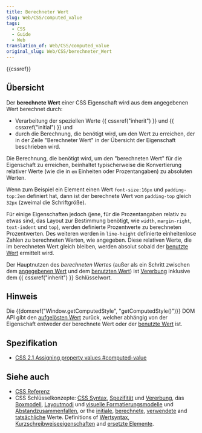 ```yaml
---
title: Berechneter Wert
slug: Web/CSS/computed_value
tags:
  - CSS
  - Guide
  - Web
translation_of: Web/CSS/computed_value
original_slug: Web/CSS/berechneter_Wert
---
```

{{cssref}}

## Übersicht

Der **berechnete Wert** einer CSS Eigenschaft wird aus dem angegebenen Wert berechnet durch:

- Verarbeitung der speziellen Werte {{ cssxref("inherit") }} und {{ cssxref("initial") }} und
- durch die Berechnung, die benötigt wird, um den Wert zu erreichen, der in der Zeile "Berechneter Wert" in der Übersicht der Eigenschaft beschrieben wird.

Die Berechnung, die benötigt wird, um den "berechneten Wert" für die Eigenschaft zu erreichen, beinhaltet typischerweise die Konvertierung relativer Werte (wie die in `em` Einheiten oder Prozentangaben) zu absoluten Werten.

Wenn zum Beispiel ein Element einen Wert `font-size:16px` und `padding-top:2em` definiert hat, dann ist der berechnete Wert von `padding-top` gleich `32px` (zweimal die Schriftgröße).

Für einige Eigenschaften jedoch (jene, für die Prozentangaben relativ zu etwas sind, das Layout zur Bestimmung benötigt, wie `width`, `margin-right`, `text-indent` und `top`), werden definierte Prozentwerte zu berechneten Prozentwerten. Des weiteren werden in `line-height` definierte einheitenlose Zahlen zu berechneten Werten, wie angegeben. Diese relativen Werte, die im berechneten Wert gleich bleiben, werden absolut sobald der [benutzte Wert](/de/docs/Web/CSS/benutzter_Wert) ermittelt wird.

Der Hauptnutzen des _berechneten Wertes_ (außer als ein Schritt zwischen dem [angegebenen Wert](/de/docs/Web/CSS/angegebener_Wert "en/CSS/specified_value") und dem [benutzten Wert](/de/docs/Web/CSS/benutzter_Wert "en/CSS/used_value")) ist [Vererbung](/de/docs/Web/CSS/Vererbung "en/CSS/inheritance") inklusive dem {{ cssxref("inherit") }} Schlüsselwort.

## Hinweis

Die {{domxref("Window.getComputedStyle", "getComputedStyle()")}} DOM API gibt den [aufgelösten Wert](/de/docs/Web/CSS/aufgelöster_Wert) zurück, welcher abhängig von der Eigenschaft entweder der berechnete Wert oder der [benutzte Wert](/de/docs/Web/CSS/benutzter_Wert) ist.

## Spezifikation

- [CSS 2.1 Assigning property values #computed-value](http://www.w3.org/TR/CSS21/cascade.html#computed-value%20 "http://www.w3.org/TR/CSS21/cascade.html#computed-value ")

## Siehe auch

- [CSS Referenz](/de/docs/Web/CSS/CSS_Referenz "CSS Reference")
- CSS Schlüsselkonzepte:
  [CSS Syntax](/de/docs/Web/CSS/Syntax "Syntax"),
  [Spezifität](/de/docs/Web/CSS/Spezifität "Spezifität") und
  [Vererbung](/de/docs/Web/CSS/Vererbung "Vererbung"),
  das [Boxmodell](/de/docs/Web/CSS/Boxmodell "Boxmodell"),
  [Layoutmodi](/de/docs/Web/CSS/Layoutmodi "CSS Layoutmodi") und
  [visuelle Formatierungsmodelle](/de/docs/Web/Guide/CSS/Visuelles_Formatierungsmodell "Visuelles Formatierungsmodell")
  und [Abstandzusammenfallen](/de/docs/Web/CSS/Boxmodell/Abstandzusammenfallen_meistern "Abstandzusammenfallen"),
  or the [initiale](/de/docs/Web/CSS/Initialwert "Initialwert"),
  [berechnete](/de/docs/Web/CSS/berechneter_Wert "berechneter Wert"),
  [verwendete](/de/docs/Web/CSS/verwendeter_Wert "verwendeter Wert")
  and [tatsächliche](/de/docs/Web/CSS/tatsächlicher_Wert "tatsächlicher Wert") Werte.
  Definitions of [Wertsyntax](/de/docs/Web/CSS/Wertdefinitionssyntax "Wertdefinitionssyntax"),
  [Kurzschreibweiseeigenschaften](/de/docs/Web/CSS/Kurzschreibweiseeigenschaften "Kurzschreibweiseeigenschaften")
  and [ersetzte Elemente](/de/docs/Web/CSS/ersetztes_Element "Ersetztes Element").

